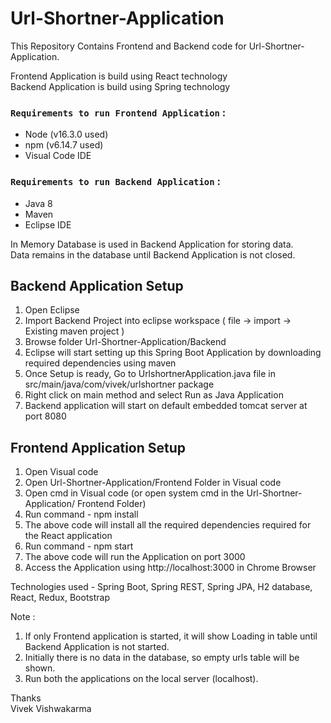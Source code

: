 # Url-Shortner-Application

This Repository Contains Frontend and Backend code for Url-Shortner-Application.

Frontend Application is build using React technology \
Backend Application is build using Spring technology

### `Requirements to run Frontend Application` :
  - Node (v16.3.0 used)
  - npm (v6.14.7 used)
  - Visual Code IDE


### `Requirements to run Backend Application` :
  - Java 8
  - Maven
  - Eclipse IDE

In Memory Database is used in Backend Application for storing data. \
Data remains in the database until Backend Application is not closed.

## Backend Application Setup
1. Open Eclipse
2. Import Backend Project into eclipse workspace ( file -> import -> Existing maven project )
3. Browse folder Url-Shortner-Application/Backend
4. Eclipse will start setting up this Spring Boot Application by downloading required dependencies using maven
5. Once Setup is ready, Go to UrlshortnerApplication.java file in src/main/java/com/vivek/urlshortner package
6. Right click on main method and select Run as Java Application
7. Backend application will start on default embedded tomcat server at port 8080

## Frontend Application Setup
1. Open Visual code
2. Open Url-Shortner-Application/Frontend Folder in Visual code
3. Open cmd in Visual code (or open system cmd in the Url-Shortner-Application/ Frontend Folder)
4. Run command - npm install
5. The above code will install all the required dependencies required for the React application
6. Run command - npm start
7. The above code will run the Application on port 3000
8. Access the Application using http://localhost:3000 in Chrome Browser

Technologies used - Spring Boot, Spring REST, Spring JPA, H2 database, React, Redux, Bootstrap

Note : 
1. If only Frontend application is started, it will show Loading in table until Backend Application is not started. 
2. Initially there is no data in the database, so empty urls table will be shown.
3. Run both the applications on the local server (localhost).

Thanks \
Vivek Vishwakarma
